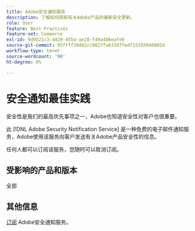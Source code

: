```yaml
---
title: Adobe安全通知服务
description: 了解如何获取有关Adobe产品的最新安全更新。
role: User
feature: Best Practices
feature-set: Commerce
exl-id: 9d9521c3-d429-455a-ae28-f49a486eafe0
source-git-commit: 95ffff39d82cc9027fa633dffedf15193040802d
workflow-type: tm+mt
source-wordcount: '90'
ht-degree: 0%

---
```


# 安全通知最佳实践

安全性是我们的最高优先事项之一，Adobe也知道安全性对客户也很重要。

此 [!DNL Adobe Security Notification Service] 是一种免费的电子邮件通知服务，Adobe使用该服务向客户发送有关Adobe产品安全性的信息。

任何人都可以订阅该服务，您随时可以取消订阅。

## 受影响的产品和版本

全部

## 其他信息

[订阅](https://www.adobe.com/subscription/adbeSecurityNotifications.html) Adobe安全通知服务。
